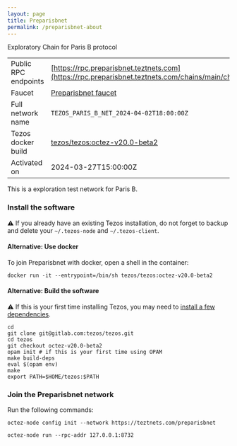 ```yaml
---
layout: page
title: Preparisbnet
permalink: /preparisbnet-about
---
```


Exploratory Chain for Paris B protocol

| | |
|-------|---------------------|
| Public RPC endpoints | [https://rpc.preparisbnet.teztnets.com](https://rpc.preparisbnet.teztnets.com/chains/main/chain_id)<br/> |
| Faucet | [Preparisbnet faucet](https://faucet.preparisbnet.teztnets.com) |
| Full network name | `TEZOS_PARIS_B_NET_2024-04-02T18:00:00Z` |
| Tezos docker build | [tezos/tezos:octez-v20.0-beta2](https://hub.docker.com/r/tezos/tezos/tags?page=1&ordering=last_updated&name=octez-v20.0-beta2) |
| Activated on | 2024-03-27T15:00:00Z |




This is a exploration test network for Paris B.


### Install the software

⚠️  If you already have an existing Tezos installation, do not forget to backup and delete your `~/.tezos-node` and `~/.tezos-client`.



#### Alternative: Use docker

To join Preparisbnet with docker, open a shell in the container:

```
docker run -it --entrypoint=/bin/sh tezos/tezos:octez-v20.0-beta2
```

#### Alternative: Build the software

⚠️  If this is your first time installing Tezos, you may need to [install a few dependencies](https://tezos.gitlab.io/introduction/howtoget.html#setting-up-the-development-environment-from-scratch).

```
cd
git clone git@gitlab.com:tezos/tezos.git
cd tezos
git checkout octez-v20.0-beta2
opam init # if this is your first time using OPAM
make build-deps
eval $(opam env)
make
export PATH=$HOME/tezos:$PATH
```

### Join the Preparisbnet network

Run the following commands:

```
octez-node config init --network https://teztnets.com/preparisbnet

octez-node run --rpc-addr 127.0.0.1:8732
```






